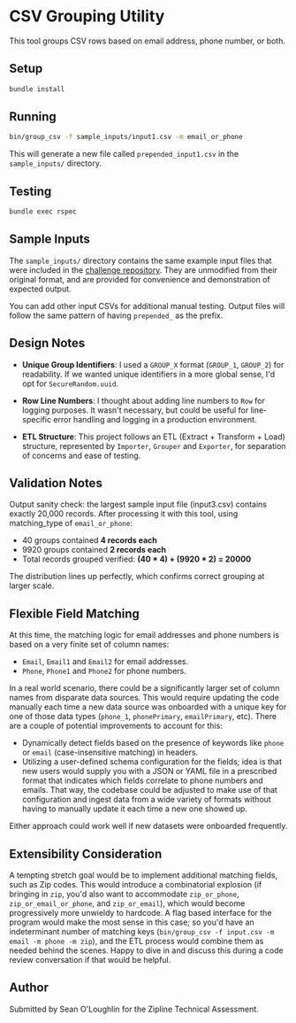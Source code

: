 # CSV Grouping Utility

This tool groups CSV rows based on email address, phone number, or both.

## Setup

```bash
bundle install
```

## Running

```bash
bin/group_csv -f sample_inputs/input1.csv -m email_or_phone
```

This will generate a new file called `prepended_input1.csv` in the `sample_inputs/` directory.

## Testing

```bash
bundle exec rspec
```

## Sample Inputs

The `sample_inputs/` directory contains the same example input files that were included in the [challenge repository](https://github.com/retailzipline/hiring-exercises/tree/main/grouping). They are unmodified from their original format, and are provided for convenience and demonstration of expected output. 

You can add other input CSVs for additional manual testing. Output files will follow the same pattern of having `prepended_` as the prefix.

## Design Notes

- **Unique Group Identifiers**: I used a `GROUP_X` format (`GROUP_1`, `GROUP_2`) for readability. If we wanted unique identifiers in a more global sense, I'd opt for `SecureRandom.uuid`.

- **Row Line Numbers**: I thought about adding line numbers to `Row` for logging purposes. It wasn't necessary, but could be useful for line-specific error handling and logging in a production environment.

- **ETL Structure**: This project follows an ETL (Extract + Transform + Load) structure, represented by `Importer`, `Grouper` and `Exporter`, for separation of concerns and ease of testing.

## Validation Notes

Output sanity check: the largest sample input file (input3.csv) contains exactly 20,000 records. After processing it with this tool, using matching_type of `email_or_phone`:

- 40 groups contained **4 records each**
- 9920 groups contained **2 records each**
- Total records grouped verified: **(40 * 4) + (9920 * 2) = 20000**

The distribution lines up perfectly, which confirms correct grouping at larger scale.

## Flexible Field Matching

At this time, the matching logic for email addresses and phone numbers is based on a very finite set of column names:

- `Email`, `Email1` and `Email2` for email addresses.
- `Phone`, `Phone1` and `Phone2` for phone numbers.

In a real world scenario, there could be a significantly larger set of column names from disparate data sources. This would require updating the code manually each time a new data source was onboarded with a unique key for one of those data types (`phone_1`, `phonePrimary`, `emailPrimary`, etc). There are a couple of potential improvements to account for this:

- Dynamically detect fields based on the presence of keywords like `phone` or `email` (case-insensitive matching) in headers.
- Utilizing a user-defined schema configuration for the fields; idea is that new users would supply you with a JSON or YAML file in a prescribed format that indicates which fields correlate to phone numbers and emails. That way, the codebase could be adjusted to make use of that configuration and ingest data from a wide variety of formats without having to manually update it each time a new one showed up.

Either approach could work well if new datasets were onboarded frequently.

## Extensibility Consideration

A tempting stretch goal would be to implement additional matching fields, such as Zip codes. This would introduce a combinatorial explosion (if bringing in `zip`, you'd also want to accommodate `zip_or_phone`, `zip_or_email_or_phone`, and `zip_or_email`), which would become progressively more unwieldy to hardcode. A flag based interface for the program would make the most sense in this case; so you'd have an indeterminant number of matching keys (`bin/group_csv -f input.csv -m email -m phone -m zip`), and the ETL process would combine them as needed behind the scenes. Happy to dive in and discuss this during a code review conversation if that would be helpful.

## Author

Submitted by Sean O'Loughlin for the Zipline Technical Assessment.